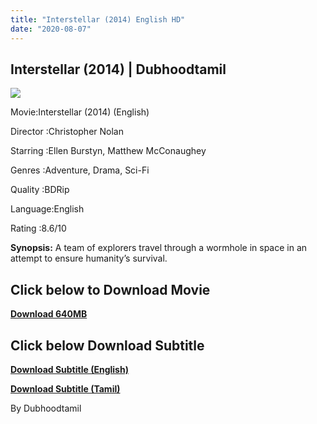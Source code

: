 ```yaml
---
title: "Interstellar (2014) English HD"
date: "2020-08-07"
---
```


## **Interstellar (2014) | Dubhoodtamil**

[![](https://1.bp.blogspot.com/-NVSQ69PJTXU/Xyoym0dCT3I/AAAAAAAAA-g/2QtBsiEPh9M7gP3c0MQm0TINZMYtVr_GgCLcBGAsYHQ/s640/images{7c91919003b18fbfe18f8d0a8715b92cf9e57c9a8b9d318e5deae4019927ce00}2B{7c91919003b18fbfe18f8d0a8715b92cf9e57c9a8b9d318e5deae4019927ce00}252814{7c91919003b18fbfe18f8d0a8715b92cf9e57c9a8b9d318e5deae4019927ce00}2529.jpeg)](https://1.bp.blogspot.com/-NVSQ69PJTXU/Xyoym0dCT3I/AAAAAAAAA-g/2QtBsiEPh9M7gP3c0MQm0TINZMYtVr_GgCLcBGAsYHQ/s674/images{7c91919003b18fbfe18f8d0a8715b92cf9e57c9a8b9d318e5deae4019927ce00}2B{7c91919003b18fbfe18f8d0a8715b92cf9e57c9a8b9d318e5deae4019927ce00}252814{7c91919003b18fbfe18f8d0a8715b92cf9e57c9a8b9d318e5deae4019927ce00}2529.jpeg)

Movie:Interstellar (2014) (English) 

Director :Christopher Nolan

Starring :Ellen Burstyn, Matthew McConaughey 

Genres :Adventure, Drama, Sci-Fi 

Quality :BDRip

Language:English

Rating :8.6/10 

**Synopsis:** A team of explorers travel through a wormhole in space in an attempt to ensure humanity’s survival.

## **Click below to Download Movie**

**[Download 640MB](https://oncehelp.com/interstllar-650mb)**

## **Click below Download Subtitle**

**[Download Subtitle (English)](http://isaidubb.com/srt.php?id=55795)**

**[Download Subtitle (Tamil)](http://isaidubb.com/srt.php?id=55794)**

By Dubhoodtamil
